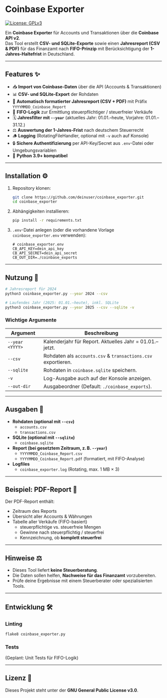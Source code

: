 # Coinbase Exporter

[![License: GPLv3](https://img.shields.io/badge/License-GPLv3-blue.svg)](LICENSE)

Ein **Coinbase Exporter** für Accounts und Transaktionen über die **Coinbase API v2**.  
Das Tool erstellt **CSV- und SQLite-Exporte** sowie einen **Jahresreport (CSV & PDF)** für das Finanzamt nach **FIFO-Prinzip** mit Berücksichtigung der **1-Jahres-Haltefrist** in Deutschland.

---

## Features ✨

- 📥 **Import von Coinbase-Daten** über die API (Accounts & Transaktionen)  
- 📊 **CSV- und SQLite-Export** der Rohdaten  
- 📑 **Automatisch formatierter Jahresreport (CSV + PDF)** mit Präfix `YYYYMMDD_Coinbase_Report`  
- 🔄 **FIFO-Logik** zur Ermittlung steuerpflichtiger / steuerfreier Verkäufe  
- 🗓️ **Jahresfilter mit `--year`** (aktuelles Jahr: 01.01.–heute, Vorjahre: 01.01.–31.12.)  
- ⚖️ **Auswertung der 1-Jahres-Frist** nach deutschem Steuerrecht  
- 🪵 **Logging** (RotatingFileHandler, optional mit `-v` auch auf Konsole)  
- 🔒 **Sichere Authentifizierung** per API-Key/Secret aus `.env`-Datei oder Umgebungsvariablen  
- 🐍 **Python 3.9+ kompatibel**

---

## Installation ⚙️

1. Repository klonen:
   ```bash
   git clone https://github.com/deinuser/coinbase_exporter.git
   cd coinbase_exporter
   ```

2. Abhängigkeiten installieren:
   ```bash
   pip install -r requirements.txt
   ```

3. `.env`-Datei anlegen (oder die vorhandene Vorlage `coinbase_exporter.env` verwenden):
   ```env
   # coinbase_exporter.env
   CB_API_KEY=dein_api_key
   CB_API_SECRET=dein_api_secret
   CB_OUT_DIR=./coinbase_exports
   ```

---

## Nutzung 🚀

```bash
# Jahresreport für 2024
python3 coinbase_exporter.py --year 2024 --csv

# Laufendes Jahr (2025: 01.01.–heute), inkl. SQLite
python3 coinbase_exporter.py --year 2025 --csv --sqlite -v
```

### Wichtige Argumente
| Argument        | Beschreibung |
|-----------------|--------------|
| `--year <YYYY>` | Kalenderjahr für Report. Aktuelles Jahr = 01.01.–jetzt. |
| `--csv`         | Rohdaten als `accounts.csv` & `transactions.csv` exportieren. |
| `--sqlite`      | Rohdaten in `coinbase.sqlite` speichern. |
| `-v`            | Log-Ausgabe auch auf der Konsole anzeigen. |
| `--out-dir`     | Ausgabeordner (Default: `./coinbase_exports`). |

---

## Ausgaben 📂

- **Rohdaten (optional mit `--csv`)**
  - `accounts.csv`
  - `transactions.csv`
- **SQLite (optional mit `--sqlite`)**
  - `coinbase.sqlite`
- **Report (bei gesetztem Zeitraum, z. B. `--year`)**
  - `YYYYMMDD_Coinbase_Report.csv`
  - `YYYYMMDD_Coinbase_Report.pdf` (formatiert, mit FIFO-Analyse)
- **Logfiles**
  - `coinbase_exporter.log` (Rotating, max. 1 MB × 3)

---

## Beispiel: PDF-Report 📑

Der PDF-Report enthält:
- Zeitraum des Reports
- Übersicht aller Accounts & Währungen
- Tabelle aller Verkäufe (FIFO-basiert)
  - steuerpflichtige vs. steuerfreie Mengen
  - Gewinne nach steuerpflichtig / steuerfrei
  - Kennzeichnung, ob **komplett steuerfrei**

---

## Hinweise ⚖️

- Dieses Tool liefert **keine Steuerberatung**.  
- Die Daten sollen helfen, **Nachweise für das Finanzamt** vorzubereiten.  
- Prüfe deine Ergebnisse mit einem Steuerberater oder spezialisierten Tools.  

---

## Entwicklung 🛠️

### Linting
```bash
flake8 coinbase_exporter.py
```

### Tests
(Geplant: Unit Tests für FIFO-Logik)

---

## Lizenz 📄

Dieses Projekt steht unter der **GNU General Public License v3.0**.
